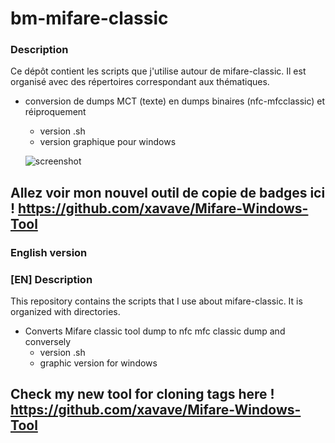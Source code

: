 bm-mifare-classic
===

### Description

Ce dépôt contient les scripts que j'utilise autour de mifare-classic. Il est organisé avec des répertoires correspondant aux thématiques.

- conversion de dumps MCT (texte) en dumps binaires (nfc-mfcclassic) et réiproquement
   - version .sh
   - version graphique pour windows
   
   ![screenshot](https://user-images.githubusercontent.com/3501675/72763510-6289c600-3be4-11ea-8f86-c58f5ad7d16d.png)

 ## Allez voir mon nouvel outil de copie de badges ici ! https://github.com/xavave/Mifare-Windows-Tool

### English version

### [EN] Description
This repository contains the scripts that I use about mifare-classic. It is organized with directories.

- Converts Mifare classic tool dump to nfc mfc classic dump and conversely
   - version .sh
   - graphic version for windows
   
 ## Check my new tool for cloning tags here ! https://github.com/xavave/Mifare-Windows-Tool
